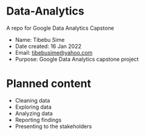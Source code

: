 # Data-Analytics
A repo for Google Data Analytics Capstone 
- Name: Tibebu Sime
- Date created: 16 Jan 2022
- Email: tibebusime@yahoo.com
- Purpose: Google Data Analytics capstone project

# Planned content
- Cleaning data
- Exploring data
- Analyzing data
- Reporting findings
- Presenting to the stakeholders
